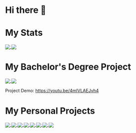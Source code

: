 # Hi there 👋

# My Stats

<a href = "https://github.com/AnaMitrea?tab=repositories">
  <img src = "https://github-readme-stats-git-masterrstaa-rickstaa.vercel.app/api?username=AnaMitrea&count_private=true&show_icons=true&theme=tokyonight&include_all_commits=true" align = "center" />
</a>


<a href = "https://github.com/AnaMitrea?tab=repositories">
  <img src = "https://github-readme-stats-git-masterrstaa-rickstaa.vercel.app/api/top-langs/?username=AnaMitrea&langs_count=10&count_private=true&theme=tokyonight&layout=compact&card_width=270" align = "center" />
</a>

# My Bachelor's Degree Project

<a href = "https://github.com/AnaMitrea/Librarius-Bachelors-Degree-Frontend">
  <img src = "https://github-readme-stats-git-masterrstaa-rickstaa.vercel.app/api/pin/?username=AnaMitrea&repo=Librarius-Bachelors-Degree-Frontend&theme=tokyonight&hide_border" align = "center" />
</a>

<a href = "https://github.com/AnaMitrea/Librarius-Bachelors-Degree-Backend">
  <img src = "https://github-readme-stats-git-masterrstaa-rickstaa.vercel.app/api/pin/?username=AnaMitrea&repo=Librarius-Bachelors-Degree-Backend&theme=tokyonight&hide_border" align = "center" />
</a>

Project Demo: https://youtu.be/4mlVLAEJvh4

# My Personal Projects

<a href = "https://github.com/AnaMitrea/Papas-Pizzeria-VR">
  <img src = "https://github-readme-stats-git-masterrstaa-rickstaa.vercel.app/api/pin/?username=AnaMitrea&repo=Papas-Pizzeria-VR&theme=tokyonight&hide_border" align = "center" />
</a>

<a href = "https://github.com/AnaMitrea/ArchiveCracker">
  <img src = "https://github-readme-stats-git-masterrstaa-rickstaa.vercel.app/api/pin/?username=AnaMitrea&repo=ArchiveCracker&theme=tokyonight&hide_border" align = "center" />
</a>

<a href = "https://github.com/AnaMitrea/SoDrO">
  <img src = "https://github-readme-stats-git-masterrstaa-rickstaa.vercel.app/api/pin/?username=AnaMitrea&repo=SoDrO&theme=tokyonight&hide_border" align = "center" />
</a>

<a href = "https://github.com/AnaMitrea/StudentAccomodation">
  <img src = "https://github-readme-stats-git-masterrstaa-rickstaa.vercel.app/api/pin/?username=AnaMitrea&repo=StudentAccomodation&theme=tokyonight&hide_border" align = "center" />
</a>

<a href = "https://github.com/AnaMitrea/AnDa">
  <img src = "https://github-readme-stats-git-masterrstaa-rickstaa.vercel.app/api/pin/?username=AnaMitrea&repo=AnDa&theme=tokyonight&hide_border" align = "center" />
</a>

<a href = "https://github.com/AnaMitrea/MyAppRepository">
  <img src = "https://github-readme-stats-git-masterrstaa-rickstaa.vercel.app/api/pin/?username=AnaMitrea&repo=MyAppRepository&theme=tokyonight&hide_border" align = "center" />
</a>

<a href = "https://github.com/AnaMitrea/VigenereCipher">
  <img src = "https://github-readme-stats-git-masterrstaa-rickstaa.vercel.app/api/pin/?username=AnaMitrea&repo=VigenereCipher&theme=tokyonight&hide_border" align = "center" />
</a>

<a href = "https://github.com/AnaMitrea/BibLis">
  <img src = "https://github-readme-stats-git-masterrstaa-rickstaa.vercel.app/api/pin/?username=AnaMitrea&repo=BibLis&theme=tokyonight&hide_border" align = "center" />
</a>

